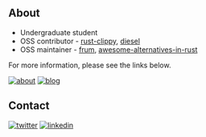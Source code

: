 [about]: https://img.shields.io/static/v1?label=&message=About&color=585858&logo=notion
[blog]: https://img.shields.io/static/v1?label=&message=Blog&color=585858&logo=hugo
[twitter]: https://img.shields.io/static/v1?label=&message=Twitter&&color=585858&logo=twitter
[linkedin]: https://img.shields.io/static/v1?label=&message=LinkedIn&&color=585858&logo=linkedin
[rust-clippy]: https://github.com/rust-lang/rust-clippy
[diesel]: https://github.com/diesel-rs/diesel
[frum]: https://github.com/TaKO8Ki/frum
[awesome-alternatives-in-rust]: https://github.com/TaKO8Ki/awesome-alternatives-in-rust

## About

- Undergraduate student
- OSS contributor - [rust-clippy], [diesel]
- OSS maintainer - [frum], [awesome-alternatives-in-rust]

For more information, please see the links below.

[![about]](https://tako8ki.notion.site/TaKO8Ki-Profile-cfe263b5f0414a90b10369468bcb0ee5) [![blog]](http://blog.tako8ki.me/)

## Contact

[![twitter]](https://twitter.com/TaKOBKi) [![linkedin]](https://www.linkedin.com/in/tako8ki)
